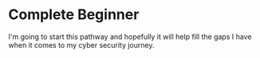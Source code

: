# Complete Beginner

I'm going to start this pathway and hopefully it will help fill the gaps I have when it comes to my cyber security journey.
